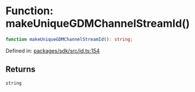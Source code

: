 # Function: makeUniqueGDMChannelStreamId()

```ts
function makeUniqueGDMChannelStreamId(): string;
```

Defined in: [packages/sdk/src/id.ts:154](https://github.com/towns-protocol/towns/blob/0db1fd0ac7258e8db8cedfb6183e8eade8284fa1/packages/sdk/src/id.ts#L154)

## Returns

`string`
